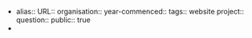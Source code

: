 - alias::
  URL::
  organisation::
  year-commenced::
  tags:: website
  project::
  question::
  public:: true
-